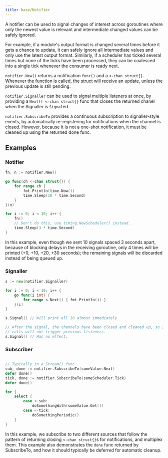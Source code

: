```yaml
---
title: base/Notifier
---
```


A notifier can be used to signal changes of interest across goroutines where only the newest value
is relevant and intermediate changed values can be safely ignored.

For example, if a module's output format is changed several times before it gets a chance to update,
it can safely ignore all intermediate values and only use the latest output format. Similarly, if a
scheduler has ticked several times but none of the ticks have been processed, they can be coalesced
into a single tick whenever the consumer is ready next.

`notifier.New()` returns a notification `func()` and a `<-chan struct{}`. Whenever the function is
called, the struct will receive an update, unless the previous update is still pending.

`notifier.Signaller` can be used to signal multiple listeners at once, by providing a
`Next() <-chan struct{}` func that closes the returned chanel when the Signaller is `Signal`ed.

`notifier.SubscribeTo` provides a continuous subscription to signaller-style events, by
automatically re-registering for notifications when the channel is closed. However, because it is
not a one-shot notification, it must be cleaned up using the returned done func.

## Examples

### Notifier
```go
fn, n := notifier.New()

go func(ch <-chan struct{}) {
	for range ch {
		fmt.Println(time.Now())
		time.Sleep(10 * time.Second)
	}
}(n)

for i := 0; i < 10; i++ {
	fn()
	// Don't do this, use timing.NewScheduler() instead.
	time.Sleep(3 * time.Second)
}
```

In this example, even though we sent 10 signals spaced 3 seconds apart, because of blocking delays
in the receiving goroutine, only 4 times will be printed (+0, +10, +20, +30 seconds); the remaining
signals will be discarded instead of being queued up.

### Signaller
```go
s := new(notifier.Signaller)

for i := 0; i < 10; i++ {
	go func(i int) {
		for range s.Next() { fmt.Println(i) }
	}(i)
}

s.Signal() // Will print all 10 almost immediately.

// After the signal, the channels have been closed and cleaned up, so subsequent
// calls will not trigger previous listeners.
s.Signal() // Has no effect.
```

### Subscriber
```go

// Typically in a Stream() func
sub, done := notifier.SubscribeTo(someValue.Next)
defer done()
tick, done := notifier.SubscribeTo(someScheduler.Tick)
defer done()

for {
	select {
		case <-sub:
			doSomethingWith(someValue.Get())
		case <-tick:
			doSomethingPeriodic()
	}
}
```

In this example, we subscribe to two different sources that follow the pattern of returning closing
`<-chan struct{}`s for notifications, and multiplex them. This example also demonstrates the `done`
func returned by SubscribeTo, and how it should typically be deferred for automatic cleanup.
